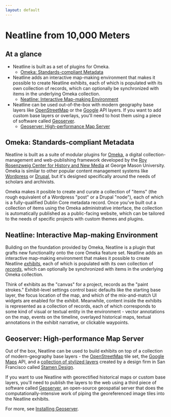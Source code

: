 ```yaml
---
layout: default
---
```

# Neatline from 10,000 Meters

## At a glance

  - Neatline is built as a set of plugins for Omeka.
    * [Omeka: Standards-compliant Metadata](neatline-from-10000-meters.html#omeka-standards-compliant-metadata)
  - Neatline adds an interactive map-making environment that makes it possible to create Neatline exhibits, each of which is populated with its own collection of records, which can optionally be synchronized with items in the underlying Omeka collection.
    * [Neatline: Interactive Map-making Environment](neatline-from-10000-meters.html#neatline-interactive-map-making-environment)
  - Neatline can be used out-of-the-box with modern geography base layers like [OpenStreetMap][osm] or the [Google][google] API layers. If you want to add custom base layers or overlays, you'll need to host them using a piece of software called [Geoserver][geoserver].
    * [Geoserver: High-performance Map Server](neatline-from-10000-meters.html#geoserver-high-performance-map-server)

## Omeka: Standards-compliant Metadata

Neatline is built as a suite of modular plugins for [Omeka][omeka], a digital collection-management and web-publishing framework developed by the [Roy Rosenzweig Center for History and New Media][chnm] at George Mason University. Omeka is similar to other popular content management systems like [Wordpress][wordpress] or [Drupal][drupal], but it's designed specifically around the needs of scholars and archivists.

Omeka makes it posible to create and curate a collection of "items" (the rough equivalent of a Wordpress "post" or a Drupal "node"), each of which is a fully-qualified Dublin Core metadata record. Once you've built out a collection of items using the Omeka administrative interface, the collection is automatically published as a public-facing website, which can be tailored to the needs of specific projects with custom themes and plugins.

## Neatline: Interactive Map-making Environment

Building on the foundation provided by Omeka, Neatline is a plugin that grafts new functionality onto the core Omeka feature set. Neatline adds an interactive map-making environment that makes it possible to create Neatline [_exhibits_](exhibits-overview.html), each of which is populated with its own collection of [_records_](records-overview.html), which can optionally be synchronized with items in the underlying Omeka collection.

Think of exhibits as the "canvas" for a project, records as the "paint strokes." Exhibit-level settings control basic defaults like the starting base layer, the focus location of the map, and which of the mix-and-match UI widgets are enabled for the exhibit. Meanwhile, content inside the exhibits is represented as a collection of records, each of which corresponds to some kind of visual or textual entity in the environment - vector annotations on the map, events on the timeline, overlayed historical maps, textual annotations in the exhibit narrative, or clickable waypoints.

## Geoserver: High-performance Map Server

Out of the box, Neatline can be used to build exhibits on top of a collection of modern-geography base layers - the [OpenStreetMap][osm] tile set, the [Google Maps][google] API, and a [collection of stylized layers][stamen-maps] created by a design firm in San Francisco called [Stamen Design][stamen].

If you want to use Neatline with georectified historical maps or custom base layers, you'll need to publish the layers to the web using a third piece of software called [Geoserver][geoserver], an open-source geospatial server that does the computationally-intensive work of piping the georeferenced image tiles into the Neatline exhibits.

For more, see [Installing Geoserver](installing-neatline.html#installing-geoserver).


[omeka]: http://omeka.org/
[wordpress]: http://wordpress.org/
[drupal]: https://drupal.org/
[mamp]: http://www.mamp.info/en/index.html
[wamp]: http://www.wampserver.com/en/
[xampp]: http://www.apachefriends.org/en/xampp.html
[chnm]: http://chnm.gmu.edu/
[geoserver]: http://geoserver.org/
[osm]: http://www.openstreetmap.org/
[google]: https://developers.google.com/maps/
[stamen-maps]: http://maps.stamen.com/
[stamen]: http://stamen.com/
[lamp]: http://en.wikipedia.org/wiki/LAMP_(software_bundle)
